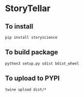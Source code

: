 # StoryTellar

## To install

```
pip install storyscience
```

## To build package

```
python3 setup.py sdist bdist_wheel
```

## To upload to PYPI

```
twine upload dist/*
```
